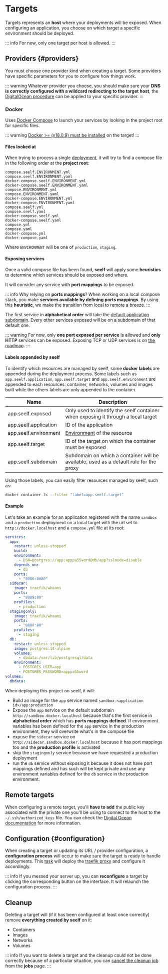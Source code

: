 # Targets

Targets represents an **host** where your deployments will be exposed. When configuring an application, you choose on which target a specific environment should be deployed.

::: info
For now, only one target per host is allowed.
:::

## Providers {#providers}

You must choose one provider kind when creating a target. Some providers have specific parameters for you to configure how things work.

::: warning
Whatever provider you choose, you should make sure your **DNS is correctly configured with a wildcard redirecting to the target host**, the [DigitalOcean procedure](https://docs.digitalocean.com/glossary/wildcard-record/) can be applied to your specific provider.
:::

### Docker

Uses [Docker Compose](https://docs.docker.com/compose/) to launch your services by looking in the project root for specific files.

::: warning
[Docker >= (v18.0.9) must be installed](https://docs.docker.com/get-docker/) on the target!
:::

#### Files looked at

When trying to process a single [deployment](/reference/deployments), it will try to find a compose file in the following order at the **project root**:

```
compose.seelf.ENVIRONMENT.yml
compose.seelf.ENVIRONMENT.yaml
docker-compose.seelf.ENVIRONMENT.yml
docker-compose.seelf.ENVIRONMENT.yaml
compose.ENVIRONMENT.yml
compose.ENVIRONMENT.yaml
docker-compose.ENVIRONMENT.yml
docker-compose.ENVIRONMENT.yaml
compose.seelf.yml
compose.seelf.yaml
docker-compose.seelf.yml
docker-compose.seelf.yaml
compose.yml
compose.yaml
docker-compose.yml
docker-compose.yaml
```

Where `ENVIRONMENT` will be one of `production`, `staging`.

#### Exposing services

Once a valid compose file has been found, **seelf** will apply some **heuristics** to determine which services should be exposed and where.

It will consider any service with **port mappings** to be exposed.

::: info Why relying on **ports mappings**?
When working on a local compose stack, you make **services available by defining ports mappings**. By using this **heuristic**, we make the transition from local to remote a breeze.
:::

The first service in **alphabetical order** will take the [default application subdomain](/reference/applications#environments). Every other services exposed will be on a subdomain of that default one.

::: warning
For now, only **one port exposed per service** is allowed and **only HTTP** services can be exposed. Exposing TCP or UDP services is on [the roadmap](https://github.com/YuukanOO/seelf/issues/17).
:::

#### Labels appended by seelf

To identify which resources are managed by seelf, some **docker labels** are appended during the deployment process. Some labels such as `app.seelf.application`, `app.seelf.target` and `app.seelf.environment` are appended to each resources: container, networks, volumes and images built while the others labels are only appended to the container.

| Name                  | Description                                                                            |
| --------------------- | -------------------------------------------------------------------------------------- |
| app.seelf.exposed     | Only used to identify the seelf container when exposing it through a local target      |
| app.seelf.application | ID of the application                                                                  |
| app.seelf.environment | [Environment](/reference/applications#environments) of the resource                    |
| app.seelf.target      | ID of the target on which the container must be exposed                                |
| app.seelf.subdomain   | Subdomain on which a container will be available, used as a default rule for the proxy |

Using those labels, you can easily filter resources managed by seelf, such as:

```sh
docker container ls --filter "label=app.seelf.target"
```

#### Example

Let's take an example for an application registered with the name `sandbox` and a `production` deployment on a local target with the url set to `http://docker.localhost` and a `compose.yml` file at its root:

```yml
services:
  app:
    restart: unless-stopped
    build: .
    environment:
      - DSN=postgres://app:apppa55word@db/app?sslmode=disable
    depends_on:
      - db
    ports:
      - "8080:8080"
  sidecar:
    image: traefik/whoami
    ports:
      - "8889:80"
    profiles:
      - production
  stagingonly:
    image: traefik/whoami
    ports:
      - "8888:80"
    profiles:
      - staging
  db:
    restart: unless-stopped
    image: postgres:14-alpine
    volumes:
      - dbdata:/var/lib/postgresql/data
    environment:
      - POSTGRES_USER=app
      - POSTGRES_PASSWORD=apppa55word
volumes:
  dbdata:
```

When deploying this project on seelf, it will:

- Build an image for the `app` service named `sandbox-<application id>/app:production`
- Expose the `app` service on the default subdomain `http://sandbox.docker.localhost` because that's the first service in **alphabetical order** which has **ports mappings defined**. If environment variables has been defined for the `app` service in the production environment, they will overwrite what's in the compose file
- expose the `sidecar` service on `http://sidecar.sandbox.docker.localhost` because it has port mappings too and the **production profile** is activated
- skip the `stagingonly` service because we have requested a production deployment
- run the `db` service without exposing it because it does not have port mappings defined and has such will be kept private and use any environment variables defined for the `db` service in the production environment.

## Remote targets

When configuring a remote target, you'll **have to add** the public key associated with the private one you'll be using to connect to the host to the `~/.ssh/authorized_keys` file. You can check the [Digital Ocean documentation](https://docs.digitalocean.com/products/droplets/how-to/add-ssh-keys/to-existing-droplet/#with-ssh) for more information.

## Configuration {#configuration}

When creating a target or updating its URL / provider configuration, a **configuration process** will occur to make sure the target is ready to handle deployments. This [task](/reference/jobs) will deploy the [traefik proxy](https://doc.traefik.io/traefik/) and configure it accordingly.

::: info
If you messed your server up, you can **reconfigure** a target by clicking the corresponding button on the interface. It will relaunch the configuration process.
:::

## Cleanup

Deleting a target will (if it has been configured at least once correctly) remove **everything created by seelf** on it:

- Containers
- Images
- Networks
- Volumes

::: info
If you want to delete a target and the cleanup could not be done correctly because of a particular situation, you can [cancel the cleanup job](/reference/jobs#cancellation) from the **jobs** page.
:::
